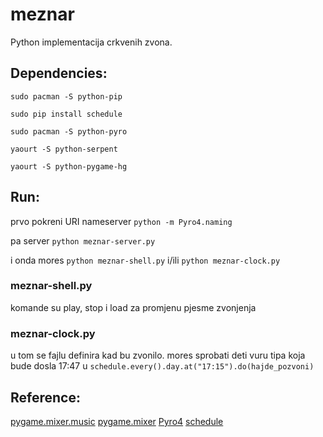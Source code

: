 # meznar
Python implementacija crkvenih zvona.

## Dependencies:

`sudo pacman -S python-pip`

`sudo pip install schedule`

`sudo pacman -S python-pyro`

`yaourt -S python-serpent`

`yaourt -S python-pygame-hg`

## Run:

prvo pokreni URI nameserver `python -m Pyro4.naming`

pa server `python meznar-server.py`

i onda mores `python meznar-shell.py` i/ili `python meznar-clock.py`

### meznar-shell.py
komande su play, stop i load za promjenu pjesme zvonjenja

### meznar-clock.py
u tom se fajlu definira kad bu zvonilo. mores sprobati deti vuru tipa koja bude dosla 17:47 u `schedule.every().day.at("17:15").do(hajde_pozvoni)`
## Reference:
[pygame.mixer.music](http://www.pygame.org/docs/ref/music.html)
[pygame.mixer](http://www.pygame.org/docs/ref/mixer.html)
[Pyro4](https://pythonhosted.org/Pyro4/intro.html)
[schedule](https://github.com/dbader/schedule)
